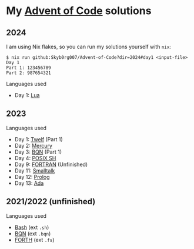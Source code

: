 
# My [Advent of Code](adventofcode.com) solutions

## 2024

I am using Nix flakes, so you can run my solutions yourself with `nix`:

```shell
$ nix run github:Skyb0rg007/Advent-of-Code?dir=2024#day1 <input-file>
Day 1
Part 1: 123456789
Part 2: 987654321
```

Languages used

- Day 1: [Lua](https://lua.org)

## 2023

Languages used

- Day 1: [Twelf](http://twelf.org) (Part 1)
- Day 2: [Mercury](https://mercurylang.org)
- Day 3: [BQN](https://mlochbaum.github.io/BQN) (Part 1)
- Day 4: [POSIX SH](https://pubs.opengroup.org/onlinepubs/9699919799/)
- Day 9: [FORTRAN](https://fortran-lang.org) (Unfinished)
- Day 11: [Smalltalk](https://www.gnu.org/software/smalltalk/)
- Day 12: [Prolog](https://www.swi-prolog.org)
- Day 13: [Ada](https://www.gnu.org/software/gnat/)

## 2021/2022 (unfinished)

Languages used

- [Bash](https://www.gnu.org/software/bash/) (ext `.sh`)
- [BQN](https://mlochbaum.github.io/BQN) (ext `.bqn`)
- [FORTH](https://gforth.org) (ext `.fs`)
